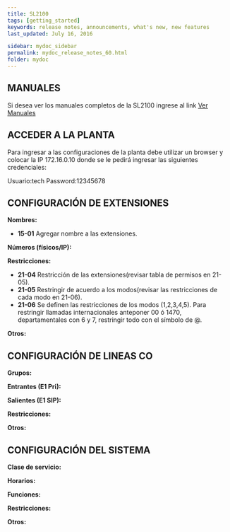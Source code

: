 ```yaml
---
title: SL2100
tags: [getting_started]
keywords: release notes, announcements, what's new, new features
last_updated: July 16, 2016

sidebar: mydoc_sidebar
permalink: mydoc_release_notes_60.html
folder: mydoc
---
```


## MANUALES
Si desea ver los manuales completos de la SL2100 ingrese al link [Ver Manuales](https://drive.google.com/drive/folders/12A8vo8xROqJdaGIwD6x4NSJPwsDGlLmt?usp=sharing "Manuales SL2100")

## ACCEDER A LA PLANTA
Para ingresar a las configuraciones de la planta debe utilizar un browser y colocar la IP 172.16.0.10 donde se le pedirá ingresar las siguientes credenciales:

Usuario:tech
Password:12345678

## CONFIGURACIÓN DE EXTENSIONES
**Nombres:**
*  **15-01** Agregar nombre a las extensiones.

**Números (físicos/IP):**

**Restricciones:**

*  **21-04** Restricción de las extensiones(revisar tabla de permisos en 21-05).
*  **21-05** Restringir de acuerdo a los modos(revisar las restricciones de cada modo en 21-06).
*  **21-06** Se definen las restricciones de los modos (1,2,3,4,5). Para restringir llamadas internacionales anteponer 00 ó 1470, departamentales con 6 y 7, restringir todo con el símbolo de @.

**Otros:**

## CONFIGURACIÓN DE LINEAS CO

**Grupos:**


**Entrantes (E1 Pri):**


**Salientes (E1 SIP):**


**Restricciones:**


**Otros:**




## CONFIGURACIÓN DEL SISTEMA

**Clase de servicio:**


**Horarios:**


**Funciones:**


**Restricciones:**


**Otros:**


